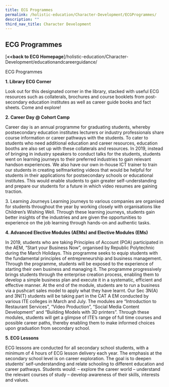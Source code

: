 ```yaml
---
title: ECG Programmes
permalink: /holistic-education/Character-Development/ECGProgrammes/
description: ""
third_nav_title: Character Development
---
```

## ECG Programmes


[**<<back to ECG Homepage**]/holistic-education/Character-Development/educationandcareerguidance/

ECG Programmes

**1\. Library ECG Corner**

Look out for this designated corner in the library, stacked with useful ECG resources such as collaterals, brochures and course booklets from post-secondary education institutes as well as career guide books and fact sheets. Come and explore!

**2\. Career Day @ Cohort Camp**

Career day is an annual programme for graduating students, whereby postsecondary education institutes lecturers or industry professionals share course information or career pathways with the students. To cater to students who need additional education and career resources, education booths are also set up with these collaterals and resources. In 2019, instead of bringing in industry speakers to conduct talks for the students, students went on learning journeys to their preferred industries to gain relevant handson experiences. We also have our own in-house ICT trainer to train our students in creating selfmarketing videos that would be helpful for students in their applications for postsecondary schools or educational institutes. This would enable students to gain greater self-understanding and prepare our students for a future in which video resumes are gaining traction.

3\. Learning Journeys Learning journeys to various companies are organised for students throughout the year by working closely with organisations like Children’s Wishing Well. Through these learning journeys, students gain better insights of the industries and are given the opportunities to experience on the job learning through hands-on and authentic tasks.

**4\. Advanced Elective Modules (AEMs) and Elective Modules (EMs)**

In 2019, students who are taking Principles of Account (POA) participated in the AEM, “Start your Business Now”, organised by Republic Polytechnic during the March Holidays. This programme seeks to equip students with the fundamental principles of entrepreneurship and business management. Through the programme, students will be exposed to the experience of starting their own business and managing it. The programme progressively brings students through the enterprise creation process, enabling them to develop a simple business plan and execute it in a systematic, efficient and effective manner. At the end of the module, students are to run a business via a pushcart sales model to apply what they have learnt. Our Sec 3N(A) and 3N(T) students will be taking part in the CAT A EM conducted by various ITE colleges in March and July. The modules are “Introduction to Restaurant Services”, “Video Production”, “Social Media Content Development” and “Building Models with 3D printers”. Through these modules, students will get a glimpse of ITE’s range of full time courses and possible career paths, thereby enabling them to make informed choices upon graduation from secondary school.

**5\. ECG Lessons**

ECG lessons are conducted for all secondary school students, with a minimum of 4 hours of ECG lesson delivery each year. The emphasis at the secondary school level is on career exploration. The goal is to deepen students’ self-understanding and relate schooling to different education and career pathways. Students would: – explore the career world – understand the relevant courses of study – develop awareness of their skills, interests and values.